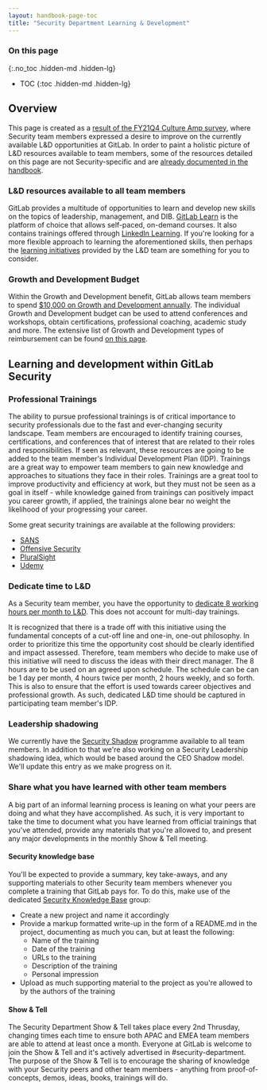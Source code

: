 ```yaml
---
layout: handbook-page-toc
title: "Security Department Learning & Development"
---
```


### On this page

{:.no_toc .hidden-md .hidden-lg}

- TOC
{:toc .hidden-md .hidden-lg}

## Overview

This page is created as a [result of the FY21Q4 Culture Amp survey](https://gitlab.com/gitlab-com/gl-security/security-department-meta/-/issues/1125), where Security team members expressed a desire to improve on the currently available L&D opportunities at GitLab. In order to paint a holistic picture of L&D resources available to team members, some of the resources detailed on this page are not Security-specific and are [already documented in the handbook](https://about.gitlab.com/handbook/people-group/learning-and-development/). 

### L&D resources available to all team members

GitLab provides a multitude of opportunities to learn and develop new skills on the topics of leadership, management, and DIB. [GitLab Learn](/handbook/people-group/learning-and-development/gitlab-learn/) is the platform of choice that allows self-paced, on-demand courses. It also contains trainings offered through [LinkedIn Learning](/handbook/people-group/learning-and-development/linkedin-learning/). If you're looking for a more flexible approach to learning the aforementioned skills, then perhaps the [learning initiatives](/handbook/people-group/learning-and-development/learning-initiatives/) provided by the L&D team are something for you to consider.

### Growth and Development Budget

Within the Growth and Development benefit, GitLab allows team members to spend [$10,000 on Growth and Development annually](/handbook/total-rewards/benefits/general-and-entity-benefits/#growth-and-development-benefit). The individual Growth and Development budget can be used to attend conferences and workshops, obtain certifications, professional coaching, academic study and more. The extensive list of Growth and Development types of reimbursement can be found [on this page](/handbook/total-rewards/benefits/general-and-entity-benefits/growth-and-development/#types-of-growth-and-development-reimbursements).

## Learning and development within GitLab Security

### Professional Trainings

The ability to pursue professional trainings is of critical importance to security professionals due to the fast and ever-changing security landscape. Team members are encouraged to identify training courses, certifications, and conferences that of interest that are related to their roles and responsibilities. If seen as relevant, these resources are going to be added to the team member's Individual Development Plan (IDP). Trainings are a great way to empower team members to gain new knowledge and approaches to  situations they face in their roles. Trainings are a great tool to improve productivity and efficiency at work, but they must not be seen as a goal in itself - while knowledge gained from trainings can positively impact you career growth, if applied, the trainings alone bear no weight the likelihood of your progressing your career. 

Some great security trainings are available at the following providers:

* [SANS](https://www.sans.org/cyber-security-courses/)
* [Offensive Security](https://www.offensive-security.com/courses-and-certifications/)
* [PluralSight](https://www.pluralsight.com/browse/information-cyber-security)
* [Udemy](https://www.udemy.com/courses/it-and-software/network-and-security/)

### Dedicate time to L&D

As a Security team member, you have the opportunity to [dedicate 8 working hours per month to L&D](https://gitlab.com/gitlab-com/gl-security/security-department-meta/-/issues/1143). This does not account for multi-day trainings. 

It is recognized that there is a trade off with this initiative using the fundamental concepts of a cut-off line and one-in, one-out philosophy.  In order to prioritize this time the opportunity cost should be clearly identified and impact assessed. Therefore, team members who decide to make use of this initiative will need to discuss the ideas with their direct manager. The 8 hours are to be used on an agreed upon schedule. The schedule can be can be 1 day per month, 4 hours twice per month, 2 hours weekly, and so forth. This is also to ensure that the effort is used towards career objectives and professional growth. As such, dedicated L&D time should be captured in participating team member's IDP. 

### Leadership shadowing

We currently have the [Security Shadow](/handbook/security/security-shadow.html) programme available to all team members. In addition to that we're also working on a Security Leadership shadowing idea, which would be based around the CEO Shadow model. We'll update this entry as we make progress on it.

### Share what you have learned with other team members

A big part of an informal learning process is leaning on what your peers are doing and what they have accomplished. As such, it is very important to take the time to document what you have learned from official trainings that you've attended, provide any materials that you're allowed to, and present any major developments in the monthly Show & Tell meeting. 

#### Security knowledge base

You'll be expected to provide a summary, key take-aways, and any supporting materials to other Security team members whenever you complete a training that GitLab pays for. To do this, make use of the dedicated [Security Knowledge Base](https://gitlab.com/gitlab-com/gl-security/security-knowledge-base) group:

* Create a new project and name it accordingly
* Provide a markup formatted write-up in the form of a README.md in the project, documenting as much you can, but at least the following:
    * Name of the training
    * Date of the training
    * URLs to the training
    * Description of the training
    * Personal impression
* Upload as much supporting material to the project as you're allowed to by the authors of the training

#### Show & Tell

The Security Department Show & Tell takes place every 2nd Thrusday, changing times each time to ensure both APAC and EMEA team members are able to attend at least once a month. Everyone at GitLab is welcome to join the Show & Tell and it's actively advertised in #security-department. The purpose of the Show & Tell is to encourage the sharing of knowledge with your Security peers and other team members - anything from proof-of-concepts, demos, ideas, books, trainings will do.



